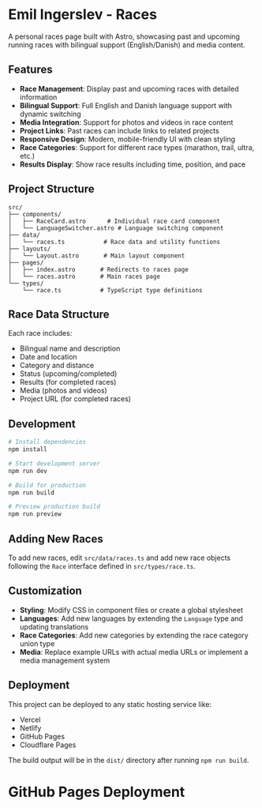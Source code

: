 # Emil Ingerslev - Races

A personal races page built with Astro, showcasing past and upcoming running races with bilingual support (English/Danish) and media content.

## Features

- **Race Management**: Display past and upcoming races with detailed information
- **Bilingual Support**: Full English and Danish language support with dynamic switching
- **Media Integration**: Support for photos and videos in race content
- **Project Links**: Past races can include links to related projects
- **Responsive Design**: Modern, mobile-friendly UI with clean styling
- **Race Categories**: Support for different race types (marathon, trail, ultra, etc.)
- **Results Display**: Show race results including time, position, and pace

## Project Structure

```
src/
├── components/
│   ├── RaceCard.astro      # Individual race card component
│   └── LanguageSwitcher.astro # Language switching component
├── data/
│   └── races.ts           # Race data and utility functions
├── layouts/
│   └── Layout.astro       # Main layout component
├── pages/
│   ├── index.astro       # Redirects to races page
│   └── races.astro       # Main races page
└── types/
    └── race.ts           # TypeScript type definitions
```

## Race Data Structure

Each race includes:

- Bilingual name and description
- Date and location
- Category and distance
- Status (upcoming/completed)
- Results (for completed races)
- Media (photos and videos)
- Project URL (for completed races)

## Development

```bash
# Install dependencies
npm install

# Start development server
npm run dev

# Build for production
npm run build

# Preview production build
npm run preview
```

## Adding New Races

To add new races, edit `src/data/races.ts` and add new race objects following the `Race` interface defined in `src/types/race.ts`.

## Customization

- **Styling**: Modify CSS in component files or create a global stylesheet
- **Languages**: Add new languages by extending the `Language` type and updating translations
- **Race Categories**: Add new categories by extending the race category union type
- **Media**: Replace example URLs with actual media URLs or implement a media management system

## Deployment

This project can be deployed to any static hosting service like:

- Vercel
- Netlify
- GitHub Pages
- Cloudflare Pages

The build output will be in the `dist/` directory after running `npm run build`.
# GitHub Pages Deployment
